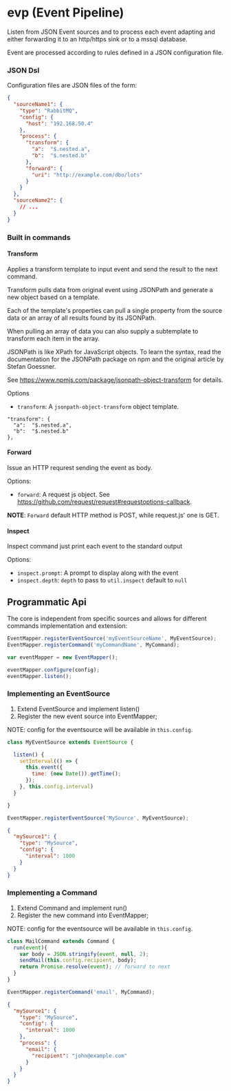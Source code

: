 # evp (Event Pipeline)

Listen from JSON Event sources and to process each event
adapting and either forwarding it to an http/https sink or to a mssql database.

Event are processed according to rules defined in a JSON configuration file.

### JSON Dsl

Configuration files are JSON files of the form:

``` json
{
  "sourceName1": {
    "type": "RabbitMQ",
    "config": {
      "host": "192.168.50.4"
    },
    "process": {
      "transform": {
        "a":  "$.nested.a",
        "b":  "$.nested.b"
      },
      "forward": {
        "uri": "http://example.com/dbo/lots"
      }
    }
  },
  "sourceName2": {
    // ...
  }
}
```

### Built in commands

#### Transform

Applies a transform template to input event and send the result to the next command.

Transform pulls data from original event using JSONPath and generate a new object based on a template.

Each of the template's properties can pull a single property from the source data or an array of all results found by its JSONPath.

When pulling an array of data you can also supply a subtemplate to transform each item in the array.

JSONPath is like XPath for JavaScript objects. To learn the syntax, read the documentation for the JSONPath package on npm and the original article by Stefan Goessner.

See https://www.npmjs.com/package/jsonpath-object-transform for details.

Options

- `transform`: A `jsonpath-object-transform` object template.

```
"transform": {
  "a":  "$.nested.a",
  "b":  "$.nested.b"
},
```

#### Forward

Issue an HTTP requrest sending the event as body.

Options:

- `forward`: A request js object. See https://github.com/request/request#requestoptions-callback.

**NOTE**: `Forward` default HTTP method is POST, while request.js' one is GET.

#### Inspect

Inspect command just print each event to the standard output

Options:

- `inspect.prompt`: A prompt to display along with the event
- `inspect.depth`: `depth` to pass to `util.inspect` default to `null`

## Programmatic Api

The core is independent from specific sources and allows for different
commands implementation and extension:

``` js
EventMapper.registerEventSource('myEventSourceName', MyEventSource);
EventMapper.registerCommand('myCommandName', MyCommand);

var eventMapper = new EventMapper();

eventMapper.configure(config);
eventMapper.listen();
```

### Implementing an EventSource

1. Extend EventSource and implement listen()
2. Register the new event source into EventMapper;

NOTE: config for the eventsource will be available in `this.config`.

``` js
class MyEventSource extends EventSource {

  listen() {
    setInterval(() => {
      this.event({
        time: (new Date()).getTime();
      });
    }, this.config.interval)
  }

}

EventMapper.registerEventSource('MySource', MyEventSource);
```

``` json
{
  "mySource1": {
    "type": "MySource",
    "config": {
      "interval": 1000
    }
  }
}
```

### Implementing a Command

1. Extend Command and implement run()
2. Register the new command into EventMapper;

NOTE: config for the eventsource will be available in `this.config`.

``` js
class MailCommand extends Command {
  run(event){
    var body = JSON.stringify(event, null, 2);
    sendMail(this.config.recipient, body);
    return Promise.resolve(event); // forward to next
  }
}

EventMapper.registerCommand('email', MyCommand);
```

``` json
{
  "mySource1": {
    "type": "MySource",
    "config": {
      "interval": 1000
    },
    "process": {
      "email": {
        "recipient": "john@example.com"
      }
    }
  }
}
```
